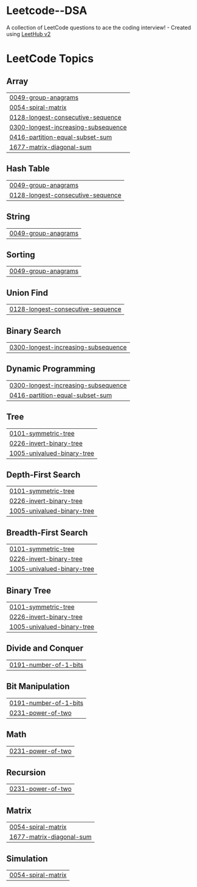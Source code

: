 # Leetcode--DSA
A collection of LeetCode questions to ace the coding interview! - Created using [LeetHub v2](https://github.com/arunbhardwaj/LeetHub-2.0)

<!---LeetCode Topics Start-->
# LeetCode Topics
## Array
|  |
| ------- |
| [0049-group-anagrams](https://github.com/Deep-sarkar02/Leetcode--DSA/tree/master/0049-group-anagrams) |
| [0054-spiral-matrix](https://github.com/Deep-sarkar02/Leetcode--DSA/tree/master/0054-spiral-matrix) |
| [0128-longest-consecutive-sequence](https://github.com/Deep-sarkar02/Leetcode--DSA/tree/master/0128-longest-consecutive-sequence) |
| [0300-longest-increasing-subsequence](https://github.com/Deep-sarkar02/Leetcode--DSA/tree/master/0300-longest-increasing-subsequence) |
| [0416-partition-equal-subset-sum](https://github.com/Deep-sarkar02/Leetcode--DSA/tree/master/0416-partition-equal-subset-sum) |
| [1677-matrix-diagonal-sum](https://github.com/Deep-sarkar02/Leetcode--DSA/tree/master/1677-matrix-diagonal-sum) |
## Hash Table
|  |
| ------- |
| [0049-group-anagrams](https://github.com/Deep-sarkar02/Leetcode--DSA/tree/master/0049-group-anagrams) |
| [0128-longest-consecutive-sequence](https://github.com/Deep-sarkar02/Leetcode--DSA/tree/master/0128-longest-consecutive-sequence) |
## String
|  |
| ------- |
| [0049-group-anagrams](https://github.com/Deep-sarkar02/Leetcode--DSA/tree/master/0049-group-anagrams) |
## Sorting
|  |
| ------- |
| [0049-group-anagrams](https://github.com/Deep-sarkar02/Leetcode--DSA/tree/master/0049-group-anagrams) |
## Union Find
|  |
| ------- |
| [0128-longest-consecutive-sequence](https://github.com/Deep-sarkar02/Leetcode--DSA/tree/master/0128-longest-consecutive-sequence) |
## Binary Search
|  |
| ------- |
| [0300-longest-increasing-subsequence](https://github.com/Deep-sarkar02/Leetcode--DSA/tree/master/0300-longest-increasing-subsequence) |
## Dynamic Programming
|  |
| ------- |
| [0300-longest-increasing-subsequence](https://github.com/Deep-sarkar02/Leetcode--DSA/tree/master/0300-longest-increasing-subsequence) |
| [0416-partition-equal-subset-sum](https://github.com/Deep-sarkar02/Leetcode--DSA/tree/master/0416-partition-equal-subset-sum) |
## Tree
|  |
| ------- |
| [0101-symmetric-tree](https://github.com/Deep-sarkar02/Leetcode--DSA/tree/master/0101-symmetric-tree) |
| [0226-invert-binary-tree](https://github.com/Deep-sarkar02/Leetcode--DSA/tree/master/0226-invert-binary-tree) |
| [1005-univalued-binary-tree](https://github.com/Deep-sarkar02/Leetcode--DSA/tree/master/1005-univalued-binary-tree) |
## Depth-First Search
|  |
| ------- |
| [0101-symmetric-tree](https://github.com/Deep-sarkar02/Leetcode--DSA/tree/master/0101-symmetric-tree) |
| [0226-invert-binary-tree](https://github.com/Deep-sarkar02/Leetcode--DSA/tree/master/0226-invert-binary-tree) |
| [1005-univalued-binary-tree](https://github.com/Deep-sarkar02/Leetcode--DSA/tree/master/1005-univalued-binary-tree) |
## Breadth-First Search
|  |
| ------- |
| [0101-symmetric-tree](https://github.com/Deep-sarkar02/Leetcode--DSA/tree/master/0101-symmetric-tree) |
| [0226-invert-binary-tree](https://github.com/Deep-sarkar02/Leetcode--DSA/tree/master/0226-invert-binary-tree) |
| [1005-univalued-binary-tree](https://github.com/Deep-sarkar02/Leetcode--DSA/tree/master/1005-univalued-binary-tree) |
## Binary Tree
|  |
| ------- |
| [0101-symmetric-tree](https://github.com/Deep-sarkar02/Leetcode--DSA/tree/master/0101-symmetric-tree) |
| [0226-invert-binary-tree](https://github.com/Deep-sarkar02/Leetcode--DSA/tree/master/0226-invert-binary-tree) |
| [1005-univalued-binary-tree](https://github.com/Deep-sarkar02/Leetcode--DSA/tree/master/1005-univalued-binary-tree) |
## Divide and Conquer
|  |
| ------- |
| [0191-number-of-1-bits](https://github.com/Deep-sarkar02/Leetcode--DSA/tree/master/0191-number-of-1-bits) |
## Bit Manipulation
|  |
| ------- |
| [0191-number-of-1-bits](https://github.com/Deep-sarkar02/Leetcode--DSA/tree/master/0191-number-of-1-bits) |
| [0231-power-of-two](https://github.com/Deep-sarkar02/Leetcode--DSA/tree/master/0231-power-of-two) |
## Math
|  |
| ------- |
| [0231-power-of-two](https://github.com/Deep-sarkar02/Leetcode--DSA/tree/master/0231-power-of-two) |
## Recursion
|  |
| ------- |
| [0231-power-of-two](https://github.com/Deep-sarkar02/Leetcode--DSA/tree/master/0231-power-of-two) |
## Matrix
|  |
| ------- |
| [0054-spiral-matrix](https://github.com/Deep-sarkar02/Leetcode--DSA/tree/master/0054-spiral-matrix) |
| [1677-matrix-diagonal-sum](https://github.com/Deep-sarkar02/Leetcode--DSA/tree/master/1677-matrix-diagonal-sum) |
## Simulation
|  |
| ------- |
| [0054-spiral-matrix](https://github.com/Deep-sarkar02/Leetcode--DSA/tree/master/0054-spiral-matrix) |
<!---LeetCode Topics End-->